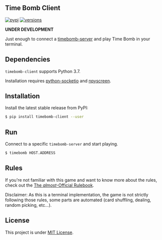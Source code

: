 Time Bomb Client
---
[![pypi](https://img.shields.io/pypi/v/timebomb-client.svg)](https://pypi.python.org/pypi/timebomb-client)
[![versions](https://img.shields.io/pypi/pyversions/timebomb-client.svg)](https://github.com/thmslmr/timebomb-client)

**UNDER DEVELOPMENT**

Just enough to connect a [timebomb-server](https://github.com/thmslmr/timebomb-server) and play Time Bomb in your terminal.

Dependencies
---

`timebomb-client` supports Python 3.7.

Installation requires [python-socketio](https://github.com/miguelgrinberg/python-socketio) and [npyscreen](https://github.com/npcole/npyscreen).

Installation
---

Install the latest stable release from PyPI:

```bash
$ pip install timebomb-client --user
```

Run
---

Connect to a specific `timebomb-server` and start playing.

```bash
$ timebomb HOST.ADDRESS
```

Rules
---

If you're not familiar with this game and want to know more about the rules, check out the [The *almost*-Official Rulebook](./RULES.md).

Disclaimer: As this is a terminal implementation, the game is not strictly following those rules, some parts are automated (card shuffling, dealing, random picking, etc...).

License
---

This project is under [MIT License](./LICENSE).
